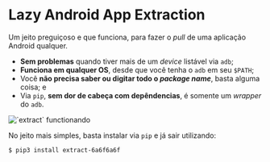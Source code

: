# Lazy Android App Extraction

Um jeito preguiçoso e que funciona, para fazer o *pull* de uma aplicação Android qualquer.

- **Sem problemas** quando tiver mais de um *device* listável via `adb`;
- **Funciona em qualquer OS**, desde que você tenha o `adb` em seu `$PATH`;
- Você **não precisa saber ou digitar todo o *package name***, basta alguma coisa; e
- Via `pip`, **sem dor de cabeça com depêndencias**, é somente um *wrapper* do `adb`.

<img src="https://raw.githubusercontent.com/zone016/lazy-android-app-extraction/main/gifs/from_cli.gif" title="`extract` functionando" alt="`extract` functionando" data-align="center">

No jeito mais simples, basta instalar via `pip` e já sair utilizando:

```sh
$ pip3 install extract-6a6f6a6f
```
